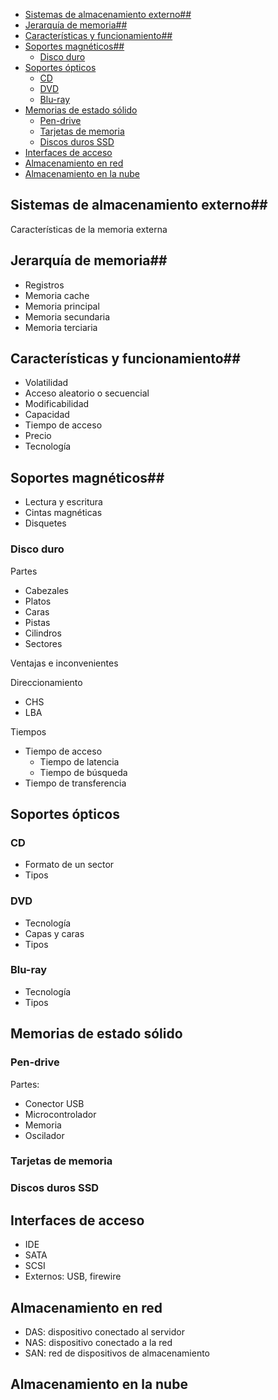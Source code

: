 - [Sistemas de almacenamiento externo##](#sistemas-de-almacenamiento-externo)
- [Jerarquía de memoria##](#jerarqu%C3%ADa-de-memoria)
- [Características y funcionamiento##](#caracter%C3%ADsticas-y-funcionamiento)
- [Soportes magnéticos##](#soportes-magn%C3%A9ticos)
  - [Disco duro](#disco-duro)
- [Soportes ópticos](#soportes-%C3%B3pticos)
  - [CD](#cd)
  - [DVD](#dvd)
  - [Blu-ray](#blu-ray)
- [Memorias de estado sólido](#memorias-de-estado-s%C3%B3lido)
  - [Pen-drive](#pen-drive)
  - [Tarjetas de memoria](#tarjetas-de-memoria)
  - [Discos duros SSD](#discos-duros-ssd)
- [Interfaces de acceso](#interfaces-de-acceso)
- [Almacenamiento en red](#almacenamiento-en-red)
- [Almacenamiento en la nube](#almacenamiento-en-la-nube)

## Sistemas de almacenamiento externo## 

Características de la memoria externa

## Jerarquía de memoria## 

- Registros
- Memoria cache
- Memoria principal
- Memoria secundaria
- Memoria terciaria

## Características y funcionamiento## 

- Volatilidad
- Acceso aleatorio o secuencial
- Modificabilidad
- Capacidad
- Tiempo de acceso
- Precio
- Tecnología

## Soportes magnéticos## 

- Lectura y escritura
- Cintas magnéticas
- Disquetes

### Disco duro

Partes

- Cabezales
- Platos
- Caras
- Pistas
- Cilindros
- Sectores

Ventajas e inconvenientes

Direccionamiento

- CHS
- LBA

Tiempos

- Tiempo de acceso
  - Tiempo de latencia
  - Tiempo de búsqueda
- Tiempo de transferencia

## Soportes ópticos 

### CD

- Formato de un sector
- Tipos

### DVD

- Tecnología
- Capas y caras
- Tipos

### Blu-ray

- Tecnología
- Tipos

## Memorias de estado sólido

### Pen-drive

Partes:

- Conector USB
- Microcontrolador
- Memoria
- Oscilador

### Tarjetas de memoria

### Discos duros SSD

## Interfaces de acceso

- IDE
- SATA
- SCSI
- Externos: USB, firewire

## Almacenamiento en red

- DAS: dispositivo conectado al servidor
- NAS: dispositivo conectado a la red
- SAN: red de dispositivos de almacenamiento

## Almacenamiento en la nube
